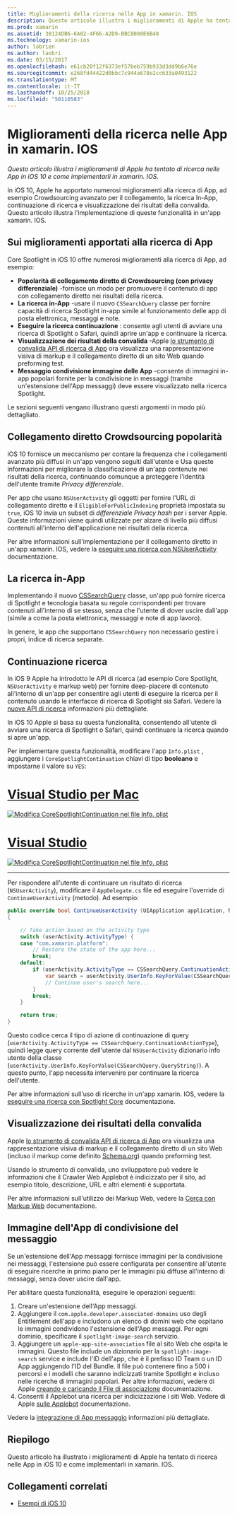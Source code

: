 ```yaml
---
title: Miglioramenti della ricerca nelle App in xamarin. IOS
description: Questo articolo illustra i miglioramenti di Apple ha tentato di ricerca nelle App in iOS 10 e come implementarli in xamarin. IOS.
ms.prod: xamarin
ms.assetid: 30124DB6-6A02-4F66-A2D9-BBC8008E6B48
ms.technology: xamarin-ios
author: lobrien
ms.author: laobri
ms.date: 03/15/2017
ms.openlocfilehash: e61cb20f12f6373ef57beb759b933d3dd9b6e76e
ms.sourcegitcommit: e268fd44422d0bbc7c944a678e2cc633a0493122
ms.translationtype: MT
ms.contentlocale: it-IT
ms.lasthandoff: 10/25/2018
ms.locfileid: "50110583"
---
```

# <a name="app-search-enhancements-in-xamarinios"></a>Miglioramenti della ricerca nelle App in xamarin. IOS

_Questo articolo illustra i miglioramenti di Apple ha tentato di ricerca nelle App in iOS 10 e come implementarli in xamarin. IOS._

In iOS 10, Apple ha apportato numerosi miglioramenti alla ricerca di App, ad esempio Crowdsourcing avanzato per il collegamento, la ricerca In-App, continuazione di ricerca e visualizzazione dei risultati della convalida. Questo articolo illustra l'implementazione di queste funzionalità in un'app xamarin. IOS.

## <a name="about-app-search-enhancements"></a>Sui miglioramenti apportati alla ricerca di App

Core Spotlight in iOS 10 offre numerosi miglioramenti alla ricerca di App, ad esempio:

- **Popolarità di collegamento diretto di Crowdsourcing (con privacy differenziale)** -fornisce un modo per promuovere il contenuto di app con collegamento diretto nei risultati della ricerca.
- **La ricerca in-App** -usare il nuovo `CSSearchQuery` classe per fornire capacità di ricerca Spotlight in-app simile al funzionamento delle app di posta elettronica, messaggi e note.
- **Eseguire la ricerca continuazione** : consente agli utenti di avviare una ricerca di Spotlight o Safari, quindi aprire un'app e continuare la ricerca.
- **Visualizzazione dei risultati della convalida** -Apple [lo strumento di convalida API di ricerca di App](https://search.developer.apple.com/appsearch-validation-tool) ora visualizza una rappresentazione visiva di markup e il collegamento diretto di un sito Web quando preforming test.
- **Messaggio condivisione immagine delle App** -consente di immagini in-app popolari fornite per la condivisione in messaggi (tramite un'estensione dell'App messaggi) deve essere visualizzato nella ricerca Spotlight.

Le sezioni seguenti vengano illustrano questi argomenti in modo più dettagliato.

## <a name="crowdsourced-deep-link-popularity"></a>Collegamento diretto Crowdsourcing popolarità

iOS 10 fornisce un meccanismo per contare la frequenza che i collegamenti avanzato più diffusi in un'app vengono seguiti dall'utente e Usa queste informazioni per migliorare la classificazione di un'app contenute nei risultati della ricerca, continuando comunque a proteggere l'identità dell'utente tramite  *Privacy differenziale*.

Per app che usano `NSUserActivity` gli oggetti per fornire l'URL di collegamento diretto e il `EligibleForPublicIndexing` proprietà impostata su `true`, iOS 10 invia un subset di *differenziale Privacy hash* per i server Apple. Queste informazioni viene quindi utilizzate per alzare di livello più diffusi contenuti all'interno dell'applicazione nei risultati della ricerca.

Per altre informazioni sull'implementazione per il collegamento diretto in un'app xamarin. IOS, vedere la [eseguire una ricerca con NSUserActivity](~/ios/platform/search/nsuseractivity.md) documentazione.

## <a name="in-app-searching"></a>La ricerca in-App

Implementando il nuovo [CSSearchQuery](https://developer.apple.com/reference/corespotlight/cssearchquery) classe, un'app può fornire ricerca di Spotlight e tecnologia basata su regole corrispondenti per trovare contenuti all'interno di se stesso, senza che l'utente di dover uscire dall'app (simile a come la posta elettronica, messaggi e note di app lavoro).

In genere, le app che supportano `CSSearchQuery` non necessario gestire i propri, indice di ricerca separate. 

## <a name="search-continuation"></a>Continuazione ricerca

In iOS 9 Apple ha introdotto le API di ricerca (ad esempio Core Spotlight, `NSUserActivity` e markup web) per fornire deep-piacere di contenuto all'interno di un'app per consentire agli utenti di eseguire la ricerca per il contenuto usando le interfacce di ricerca di Spotlight sia Safari. Vedere la [nuove API di ricerca](~/ios/platform/search/index.md) informazioni più dettagliate.

In iOS 10 Apple si basa su questa funzionalità, consentendo all'utente di avviare una ricerca di Spotlight o Safari, quindi continuare la ricerca quando si apre un'app. 

Per implementare questa funzionalità, modificare l'app `Info.plist` , aggiungere i `CoreSpotlightContinuation` chiavi di tipo **booleano** e impostarne il valore su `YES`:

# <a name="visual-studio-for-mactabmacos"></a>[Visual Studio per Mac](#tab/macos)

[![](app-search-enhancements-images/search01.png "Modifica CoreSpotlightContinuation nel file Info. plist")](app-search-enhancements-images/search01.png#lightbox)

# <a name="visual-studiotabwindows"></a>[Visual Studio](#tab/windows)

[![](app-search-enhancements-images/searchw01.png "Modifica CoreSpotlightContinuation nel file Info. plist")](app-search-enhancements-images/search01.png#lightbox)

-----

Per rispondere all'utente di continuare un risultato di ricerca (`NSUserActivity`), modificare il `AppDelegate.cs` file ed eseguire l'override di `ContinueUserActivity` (metodo). Ad esempio:

```csharp
public override bool ContinueUserActivity (UIApplication application, NSUserActivity userActivity, UIApplicationRestorationHandler completionHandler)
{

    // Take action based on the activity type
    switch (userActivity.ActivityType) {
    case "com.xamarin.platform":
        // Restore the state of the app here...
        break;
    default:
        if (userActivity.ActivityType == CSSearchQuery.ContinuationActionType) {
            var search = userActivity.UserInfo.KeyForValue(CSSearchQuery.QueryString);
            // Continue user's search here...
        }
        break;
    }

    return true;
}
```

Questo codice cerca il tipo di azione di continuazione di query (`userActivity.ActivityType == CSSearchQuery.ContinuationActionType`), quindi legge query corrente dell'utente dal `NSUserActivity` dizionario info utente della classe (`userActivity.UserInfo.KeyForValue(CSSearchQuery.QueryString)`). A questo punto, l'app necessita intervenire per continuare la ricerca dell'utente.

Per altre informazioni sull'uso di ricerche in un'app xamarin. IOS, vedere la [eseguire una ricerca con Spotlight Core](~/ios/platform/search/corespotlight.md) documentazione.

## <a name="visualization-of-validation-results"></a>Visualizzazione dei risultati della convalida

Apple [lo strumento di convalida API di ricerca di App](https://search.developer.apple.com/appsearch-validation-tool) ora visualizza una rappresentazione visiva di markup e il collegamento diretto di un sito Web (incluso il markup come definito [Schema.org](http://schema.org/)) quando preforming test.

Usando lo strumento di convalida, uno sviluppatore può vedere le informazioni che il Crawler Web Applebot è indicizzato per il sito, ad esempio titolo, descrizione, URL e altri elementi è supportata.

Per altre informazioni sull'utilizzo dei Markup Web, vedere la [Cerca con Markup Web](~/ios/platform/search/web-markup.md) documentazione.

## <a name="message-app-image-sharing"></a>Immagine dell'App di condivisione del messaggio

Se un'estensione dell'App messaggi fornisce immagini per la condivisione nei messaggi, l'estensione può essere configurata per consentire all'utente di eseguire ricerche in primo piano per le immagini più diffuse all'interno di messaggi, senza dover uscire dall'app.

Per abilitare questa funzionalità, eseguire le operazioni seguenti:

1. Creare un'estensione dell'App messaggi.
2. Aggiungere il `com.apple.developer.associated-domains` uso degli Entitlement dell'app e includono un elenco di domini web che ospitano le immagini condividono l'estensione dell'App messaggi. Per ogni dominio, specificare il `spotlight-image-search` servizio.
3. Aggiungere un `apple-app-site-association` file al sito Web che ospita le immagini. Questo file include un dizionario per la `spotlight-image-search` service e include l'ID dell'app, che è il prefisso ID Team o un ID App aggiungendo l'ID del Bundle. Il file può contenere fino a 500 i percorsi e i modelli che saranno indicizzati tramite Spotlight e incluso nelle ricerche di immagini popolari. Per altre informazioni, vedere di Apple [creando e caricando il File di associazione](https://developer.apple.com/library/prerelease/content/documentation/General/Conceptual/AppSearch/UniversalLinks.html#//apple_ref/doc/uid/TP40016308-CH12-SW4) documentazione.
4. Consenti il Applebot una ricerca per indicizzazione i siti Web. Vedere di Apple [sulle Applebot](https://support.apple.com/HT204683) documentazione.

Vedere la [integrazione di App messaggio](~/ios/platform/message-app-integration/index.md) informazioni più dettagliate.

## <a name="summary"></a>Riepilogo

Questo articolo ha illustrato i miglioramenti di Apple ha tentato di ricerca nelle App in iOS 10 e come implementarli in xamarin. IOS.



## <a name="related-links"></a>Collegamenti correlati

- [Esempi di iOS 10](https://developer.xamarin.com/samples/ios/iOS10/)
